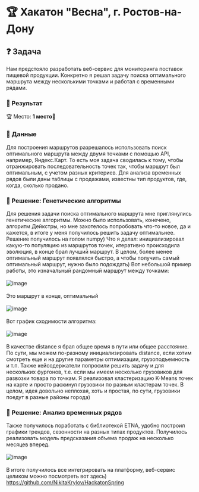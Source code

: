 # :trophy: Хакатон "Весна", г. Ростов-на-Дону
## ❓ Задача
Нам предстояло разработать веб-сервис для мониторинга поставок пищевой продукции. Конкретно я решал задачу поиска оптимального маршрута между несколькими точками и работал с временными рядами.

### :tada: Результат
:trophy: Место: **1 место**🥇
</br>
### :page_facing_up: Данные
Для построения маршрутов разрешалось использовать поиск оптимального маршрута между двумя точками с помощью API, например, Яндекс.Карт. То есть моя задача сводилась к тому, чтобы отранжировать
последовательность точек так, чтобы маршрут был оптимальным, с учетом разных критериев.
Для анализа временных рядов были даны таблицы с продажами, известны тип продуктов, где, когда, сколько продано.

### :memo: Решение: Генетические алгоритмы
Для решения задачи поиска оптимального маршрута мне приглянулись генетические алгоритмы. Можно было использовать, конечено, алгоритм Дейкстры, но мне захотелось попробовать что-то новое, да и 
кажется, в итоге у меня получилось решить задачу оптимальнее. Решение получилось на голом numpy) Что я делал: инициализировал какую-то популяцию из маршрутов точек, итеративно происходила эволюция,
в конце брал лучший маршрут. В целом, более менее оптимальный маршрут появлялся быстро, а чтобы получить самый оптимальный маршрут, нужно было подождать) Вот небольшой пример работы, это изначальный
рандомный маршрут между точками: </br></br>
![image](https://github.com/daniil-dushenev/rostov-hack-2024/assets/44606552/dfa1eb8d-7bb7-455f-8c02-00c8358084ec)
</br></br>
Это маршрут в конце, оптимальный</br></br>
![image](https://github.com/daniil-dushenev/rostov-hack-2024/assets/44606552/858f1492-51e3-4830-a8d3-dbea7eaf8445)
</br></br>
Вот график сходимости алгоритма:</br></br>
![image](https://github.com/daniil-dushenev/rostov-hack-2024/assets/44606552/85311618-e50e-420d-a287-43e5d2ac60dd)
</br></br>
В качестве distance я брал общее время в пути или общее расстояние. По сути, мы можем по-разному инициализировать distance, если хотим смотреть еще и на другие параметры оптимизации, грузоподъемность
и т.п. Также кейсодержатели попросили решить задачу и для нескольких фургонов, т.е. если мы имеем несколько грузовиков для развозки товара по точкам. Я реализовал кластеризацию K-Means точек на карте
и просто раскинул грузовики по разным кластерам точек. В целом, идея довольно неплохая, хоть и простая, по сути, грузовики поедут в разные районы города)

### :memo: Решение: Анализ временных рядов
Также получилось поработать с библиотекой ETNA, удобно построил графики трендов, сезонности на разных типах продуктов. Получилось реализовать модель предсказания объема продаж на несколько месяцев
вперед. </br></br>
![image](https://github.com/daniil-dushenev/rostov-hack-2024/assets/44606552/00dfbe69-fc66-4bb1-ab8d-6438f02c4b8c)
</br></br> В итоге получилось все интегрировать на платформу, веб-сервис целиком можно посмотреть вот здесь) https://github.com/NikitaKrylov/HackatonSpring
